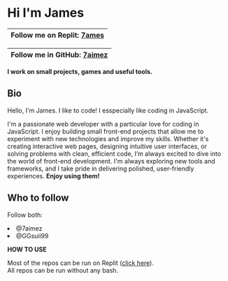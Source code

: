 <h1>Hi I'm James</h1>

| Follow me on Replit: [7ames](https://replit.com/@7ames/) |
| -------------------------------------------------------------|

| Follow me in GitHub: [7aimez](https://github.com/7aimez/) |
| -------------------------------------------------------------|


<strong>I work on small projects, games and useful tools.</strong>

<h2>Bio</h2>

<p>Hello, I'm James. I like to code! I esspecially like coding in JavaScript.</p>

I'm a passionate web developer with a particular love for coding in JavaScript. I enjoy building small front-end projects that allow me to experiment with new technologies and improve my skills. Whether it's creating interactive web pages, designing intuitive user interfaces, or solving problems with clean, efficient code, I’m always excited to dive into the world of front-end development. I'm always exploring new tools and frameworks, and I take pride in delivering polished, user-friendly experiences.
**Enjoy using them!**

<h2>Who to follow</h2>

Follow both:
<li>@7aimez</li>
<li>@GGsuii99</li>
  


<strong>HOW TO USE</strong>

Most of the repos can be run on Replit ([click here](https://replit.com/@7ames/)).  
All repos can be run without any bash.
